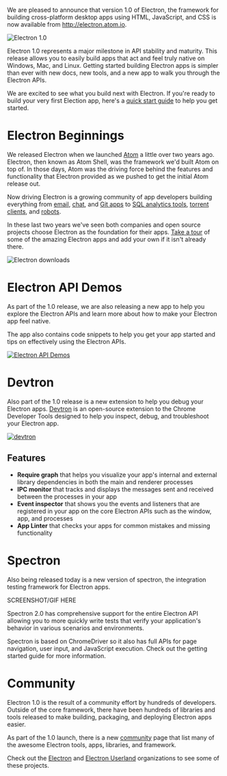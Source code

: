 We are pleased to announce that version 1.0 of Electron, the framework
for building cross-platform desktop apps using HTML, JavaScript, and CSS is now
available from http://electron.atom.io.

![Electron 1.0](https://cloud.githubusercontent.com/assets/378023/15007352/315f5eea-1213-11e6-984e-21f5dab31267.png)

Electron 1.0 represents a major milestone in API stability and maturity. This
release allows you to easily build apps that act and feel truly native on Windows,
Mac, and Linux. Getting started building Electron apps is simpler than ever
with new docs, new tools, and a new app to walk you through the Electron APIs.

We are excited to see what you build next with Electron. If you're ready to
build your very first Election app, here's a [quick start guide][quick-start] to
help you get started.

# Electron Beginnings

We released Electron when we launched [Atom][atom] a little over two years ago.
Electron, then known as Atom Shell, was the framework we'd built Atom on top of.
In those days, Atom was the driving force behind the features and functionality
that Electron provided as we pushed to get the initial Atom release out.

Now driving Electron is a growing community of app developers building
everything from [email][nylas], [chat][slack], and [Git apps][gitkraken] to
[SQL analytics tools][wagon], [torrent clients][webtorrent], and [robots][jibo].

In these last two years we've seen both companies and open source projects
choose Electron as the foundation for their apps. [Take a tour][apps] of some
of the amazing Electron apps and add your own if it isn't already there.

![Electron downloads](https://cloud.githubusercontent.com/assets/378023/15012413/6e0d3266-1233-11e6-9e05-61895b9e7b79.png)

# Electron API Demos

As part of the 1.0 release, we are also releasing a new app to help
you explore the Electron APIs and learn more about how to make your Electron
app feel native.

The app also contains code snippets to help you get your app started and
tips on effectively using the Electron APIs.

[![Electron API Demos](https://cloud.githubusercontent.com/assets/378023/15016148/ae06cc80-124a-11e6-80dd-076d83e492f6.png)](https://github.com/electron/electron-api-demos)

# Devtron

Also part of the 1.0 release is a new extension to help you debug your Electron
apps. [Devtron][devtron] is an open-source extension to the Chrome Developer Tools designed
to help you inspect, debug, and troubleshoot your Electron app.

[![devtron](https://cloud.githubusercontent.com/assets/671378/14900253/8f794de8-0d44-11e6-8972-37886b716e60.png)][devtron]

## Features

  * **Require graph** that helps you visualize your app's internal and external
    library dependencies in both the main and renderer processes
  * **IPC monitor** that tracks and displays the messages sent and received
    between the processes in your app
  * **Event inspector** that shows you the events and listeners that are registered
    in your app on the core Electron APIs such as the window, app, and processes
  * **App Linter** that checks your apps for common mistakes and missing
    functionality

# Spectron

Also being released today is a new version of spectron, the integration testing
framework for Electron apps.

SCREENSHOT/GIF HERE

Spectron 2.0 has comprehensive support for the entire Electron API allowing you
to more quickly write tests that verify your application's behavior in various
scenarios and environments.

Spectron is based on ChromeDriver so it also has full APIs for page
navigation, user input, and JavaScript execution. Check out the getting started
guide for more information.

# Community

Electron 1.0 is the result of a community effort by hundreds of developers.
Outside of the core framework, there have been hundreds of libraries and tools
released to make building, packaging, and deploying Electron apps easier.

As part of the 1.0 launch, there is a new [community][community] page that
list many of the awesome Electron tools, apps, libraries, and framework.

Check out the [Electron][electron-org] and [Electron Userland][electron-userland]
organizations to see some of these projects.

[apps]: http://electron.atom.io/apps
[atom]: https://atom.io
[community]: http://electron.atom.io/community
[devtron]: https://electron.atom.io/devtron
[electron-org]: https://github.com/electron
[electron-userland]: https://github.com/electron-userland
[gitkraken]: https://www.gitkraken.com
[jibo]: https://www.jibo.com
[nylas]: https://nylas.com
[quick-start]: http://electron.atom.io/docs/latest/tutorial/quick-start
[slack]: https://slack.com
[wagon]: https://www.wagonhq.com
[webtorrent]: https://webtorrent.io/desktop
